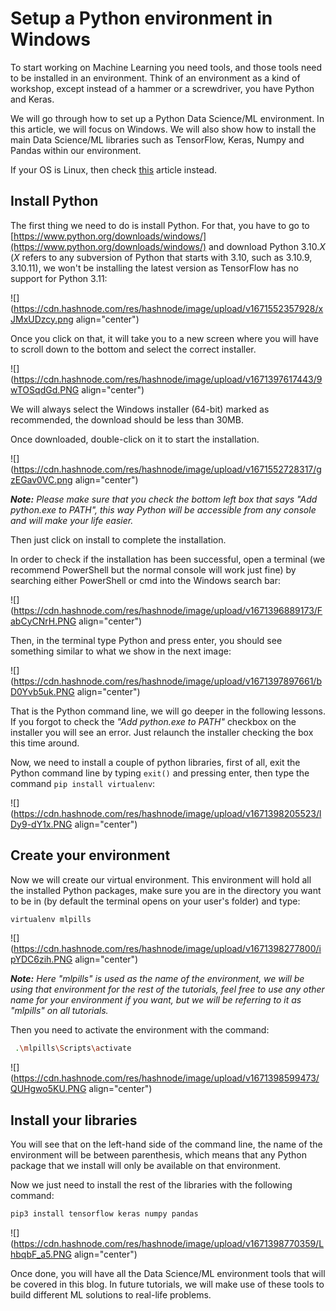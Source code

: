 # Setup a Python environment in Windows

To start working on Machine Learning you need tools, and those tools need to be installed in an environment. Think of an environment as a kind of workshop, except instead of a hammer or a screwdriver, you have Python and Keras.

We will go through how to set up a Python Data Science/ML environment. In this article, we will focus on Windows. We will also show how to install the main Data Science/ML libraries such as TensorFlow, Keras, Numpy and Pandas within our environment.

If your OS is Linux, then check [this](https://mlpills.dev/setup/setup-a-python-environment-in-linux/) article instead.

## Install Python

The first thing we need to do is install Python. For that, you have to go to [https://www.python.org/downloads/windows/](https://www.python.org/downloads/windows/) and download Python 3.10.*X* (*X* refers to any subversion of Python that starts with 3.10, such as 3.10.9, 3.10.11), we won't be installing the latest version as TensorFlow has no support for Python 3.11:

![](https://cdn.hashnode.com/res/hashnode/image/upload/v1671552357928/xJMxUDzcy.png align="center")

Once you click on that, it will take you to a new screen where you will have to scroll down to the bottom and select the correct installer.

![](https://cdn.hashnode.com/res/hashnode/image/upload/v1671397617443/9wTOSqdGd.PNG align="center")

We will always select the Windows installer (64-bit) marked as recommended, the download should be less than 30MB.

Once downloaded, double-click on it to start the installation.

![](https://cdn.hashnode.com/res/hashnode/image/upload/v1671552728317/gzEGav0VC.png align="center")

***Note:*** *Please make sure that you check the bottom left box that says "Add python.exe to PATH", this way Python will be accessible from any console and will make your life easier.*

Then just click on install to complete the installation.

In order to check if the installation has been successful, open a terminal (we recommend PowerShell but the normal console will work just fine) by searching either PowerShell or cmd into the Windows search bar:

![](https://cdn.hashnode.com/res/hashnode/image/upload/v1671396889173/FabCyCNrH.PNG align="center")

Then, in the terminal type Python and press enter, you should see something similar to what we show in the next image:

![](https://cdn.hashnode.com/res/hashnode/image/upload/v1671397897661/bD0Yvb5uk.PNG align="center")

That is the Python command line, we will go deeper in the following lessons. If you forgot to check the *"Add python.exe to PATH"* checkbox on the installer you will see an error. Just relaunch the installer checking the box this time around.

Now, we need to install a couple of python libraries, first of all, exit the Python command line by typing `exit()` and pressing enter, then type the command `pip install virtualenv`:

![](https://cdn.hashnode.com/res/hashnode/image/upload/v1671398205523/lDy9-dY1x.PNG align="center")

## Create your environment

Now we will create our virtual environment. This environment will hold all the installed Python packages, make sure you are in the directory you want to be in (by default the terminal opens on your user's folder) and type:

```bash
virtualenv mlpills
```

![](https://cdn.hashnode.com/res/hashnode/image/upload/v1671398277800/ipYDC6zih.PNG align="center")

***Note:*** *Here "mlpills" is used as the name of the environment, we will be using that environment for the rest of the tutorials, feel free to use any other name for your environment if you want, but we will be referring to it as "mlpills" on all tutorials.*

Then you need to activate the environment with the command:

```bash
 .\mlpills\Scripts\activate
```

![](https://cdn.hashnode.com/res/hashnode/image/upload/v1671398599473/QUHgwo5KU.PNG align="center")

## Install your libraries

You will see that on the left-hand side of the command line, the name of the environment will be between parenthesis, which means that any Python package that we install will only be available on that environment.

Now we just need to install the rest of the libraries with the following command:

```bash
pip3 install tensorflow keras numpy pandas
```

![](https://cdn.hashnode.com/res/hashnode/image/upload/v1671398770359/LhbqbF_a5.PNG align="center")

Once done, you will have all the Data Science/ML environment tools that will be covered in this blog. In future tutorials, we will make use of these tools to build different ML solutions to real-life problems.